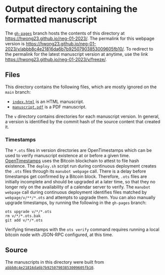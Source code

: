 # Output directory containing the formatted manuscript

The [`gh-pages`](https://github.com/hwong23/neg-01-2023/tree/gh-pages) branch hosts the contents of this directory at <https://hwong23.github.io/neg-01-2023/>.
The permalink for this webpage version is <https://hwong23.github.io/neg-01-2023/v/abbb8c4e21816da6b7b92507903853009605fb10/>.
To redirect to the permalink for the latest manuscript version at anytime, use the link <https://hwong23.github.io/neg-01-2023/v/freeze/>.

## Files

This directory contains the following files, which are mostly ignored on the `main` branch:

+ [`index.html`](index.html) is an HTML manuscript.
+ [`manuscript.pdf`](manuscript.pdf) is a PDF manuscript.

The `v` directory contains directories for each manuscript version.
In general, a version is identified by the commit hash of the source content that created it.

### Timestamps

The `*.ots` files in version directories are OpenTimestamps which can be used to verify manuscript existence at or before a given time.
[OpenTimestamps](https://opentimestamps.org/) uses the Bitcoin blockchain to attest to file hash existence.
The `deploy.sh` script run during continuous deployment creates the `.ots` files through its `manubot webpage` call.
There is a delay before timestamps get confirmed by a Bitcoin block.
Therefore, `.ots` files are initially incomplete and should be upgraded at a later time, so that they no longer rely on the availability of a calendar server to verify.
The `manubot webpage` call during continuous deployment identifies files matched by `webpage/v/**/*.ots` and attempts to upgrade them.
You can also manually upgrade timestamps, by running the following in the `gh-pages` branch:

```shell
ots upgrade v/*/*.ots
rm v/*/*.ots.bak
git add v/*/*.ots
```

Verifying timestamps with the `ots verify` command requires running a local bitcoin node with JSON-RPC configured, at this time.

## Source

The manuscripts in this directory were built from
[`abbb8c4e21816da6b7b92507903853009605fb10`](https://github.com/hwong23/neg-01-2023/commit/abbb8c4e21816da6b7b92507903853009605fb10).
